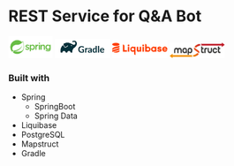 # REST Service for Q&A Bot

<img src="springio.png" width="80" alt="Spring"> 
<img src="gradle.png" width="100" alt="Spring">
<img src="liquibase.png" width="100" alt="Liquibase">
<img src="mapstruct.png" width="100" alt="Mapstruct">

### Built with
 - Spring
   - SpringBoot
   - Spring Data
 - Liquibase
 - PostgreSQL
 - Mapstruct
 - Gradle
